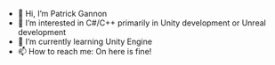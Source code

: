 - 👋 Hi, I’m Patrick Gannon
- 👀 I’m interested in C#/C++ primarily in Unity development or Unreal development
- 🌱 I’m currently learning Unity Engine
- 📫 How to reach me: On here is fine!
